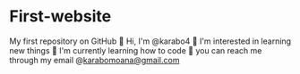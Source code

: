 # First-website
My first repository on GitHub
👋 Hi, I'm @karabo4
👀 I'm interested in learning new things 
🌱 I'm currently learning how to code
📩 you can reach me through my email @karabomoana@gmail.com 
